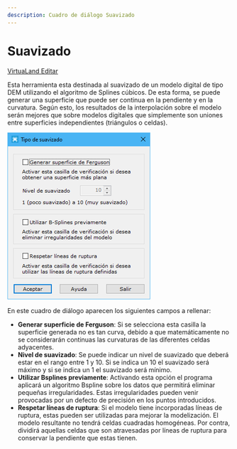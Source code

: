 ```yaml
---
description: Cuadro de diálogo Suavizado
---
```


# Suavizado

[VirtuaLand Editar](../fichas-de-herramientas/ficha-de-herramientas-virtualand/virtualand-editar.md)

Esta herramienta esta destinada al suavizado de un modelo digital de tipo DEM utilizando el algoritmo de Splines cúbicos. De esta forma, se puede generar una superficie que puede ser continua en la pendiente y en la curvatura. Según esto, los resultados de la interpolación sobre el modelo serán mejores que sobre modelos digitales que simplemente son uniones entre superficies independientes \(triángulos o celdas\).

![Cuadro de di&#xE1;logo Suavizado](../../.gitbook/assets/image%20%2867%29.png)

En este cuadro de diálogo aparecen los siguientes campos a rellenar:

* **Generar superficie de Ferguson**: Si se selecciona esta casilla la superficie generada no es tan curva, debido a que matemáticamente no se considerarán continuas las curvaturas de las diferentes celdas adyacentes.
* **Nivel de suavizado**: Se puede indicar un nivel de suavizado que deberá estar en el rango entre 1 y 10. Si se indica un 10 el suavizado será máximo y si se indica un 1 el suavizado será mínimo.
* **Utilizar Bsplines previamente**: Activando esta opción el programa aplicará un algoritmo Bspline sobre los datos que permitirá eliminar pequeñas irregularidades. Estas irregularidades pueden venir provocadas por un defecto de precisión en los puntos introducidos.
* **Respetar líneas de ruptura**: Si el modelo tiene incorporadas líneas de ruptura, estas pueden ser utilizadas para mejorar la modelización. El modelo resultante no tendrá celdas cuadradas homogéneas. Por contra, dividirá aquellas celdas que son atravesadas por líneas de ruptura para conservar la pendiente que estas tienen.

